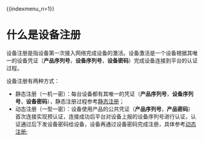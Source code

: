 {{indexmenu_n>1}}

# 什么是设备注册

设备注册是指设备第一次接入网络完成设备的激活。设备激活是一个设备根据其唯一的设备凭证（**产品序列号**，**设备序列号**，**设备密码**）完成设备连接到平台的认证过程。

设备注册有两种方式：

- 静态注册（一机一密）：每台设备都有其唯一的凭证（**产品序列号**，**设备序列号**，**设备密码**），静态注册过程参考[静态注册](unique-certificate-per-device_authentication)；
- 动态注册（一型一密）：设备使用产品的公共凭证（**产品序列号**，**产品密码**）首次连接实现预认证，连接成功后平台对设备上报的设备序列号进行认证，认证通过后下发设备密码给设备，设备再通过设备密码完成注册，具体参考[动态注册](unique-certificate-per-product_authentication);

